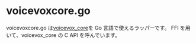 # voicevoxcore.go

voicevoxcore.go は[voicevox_core](https://github.com/VOICEVOX/voicevox_core)を Go 言語で使えるラッパーです。
FFI を用いて、voicevox_core の C API を呼んでいます。

